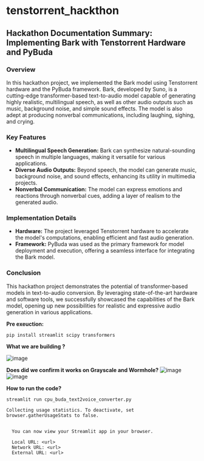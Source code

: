# tenstorrent_hackthon

## Hackathon Documentation Summary: Implementing Bark with Tenstorrent Hardware and PyBuda
### Overview
In this hackathon project, we implemented the Bark model using Tenstorrent hardware and the PyBuda framework. Bark, developed by Suno, is a cutting-edge transformer-based text-to-audio model capable of generating highly realistic, multilingual speech, as well as other audio outputs such as music, background noise, and simple sound effects. The model is also adept at producing nonverbal communications, including laughing, sighing, and crying.
### Key Features
- **Multilingual Speech Generation:** Bark can synthesize natural-sounding speech in multiple languages, making it versatile for various applications.
- **Diverse Audio Outputs:** Beyond speech, the model can generate music, background noise, and sound effects, enhancing its utility in multimedia projects.
- **Nonverbal Communication:** The model can express emotions and reactions through nonverbal cues, adding a layer of realism to the generated audio.
### Implementation Details
- **Hardware:** The project leveraged Tenstorrent hardware to accelerate the model's computations, enabling efficient and fast audio generation.
- **Framework:** PyBuda was used as the primary framework for model deployment and execution, offering a seamless interface for integrating the Bark model.
### Conclusion
This hackathon project demonstrates the potential of transformer-based models in text-to-audio conversion. By leveraging state-of-the-art hardware and software tools, we successfully showcased the capabilities of the Bark model, opening up new possibilities for realistic and expressive audio generation in various applications.


**Pre exeuction:**
```
pip install streamlit scipy transformers
```

**What we are building ?**

![image](https://github.com/user-attachments/assets/4043b12c-cc0a-40fd-88a5-b800ce588cdd)


**Does did we confirm it works on Grayscale and Wormhole?**
![image](https://github.com/user-attachments/assets/b88772a7-c353-477e-a87e-c281af947a97)
![image](https://github.com/user-attachments/assets/ba6b1091-9bb0-4880-8efa-8d8919f82996)


**How to run the code?**

```
streamlit run cpu_buda_text2voice_converter.py
```

```
Collecting usage statistics. To deactivate, set browser.gatherUsageStats to false.


  You can now view your Streamlit app in your browser.

  Local URL: <url>
  Network URL: <url>
  External URL: <url>
```


